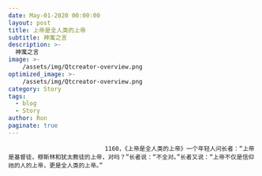 ```yaml
---
date: May-01-2020 00:00:00
layout: post
title: 上帝是全人类的上帝
subtitle: 神寓之言
description: >-
  神寓之言
image: >-
    /assets/img/Qtcreator-overview.png
optimized_image: >-
    /assets/img/Qtcreator-overview.png
category: Story
tags:
  - blog
  - Story
author: Ron
paginate: true
---
```


							　　1160，《上帝是全人类的上帝》一个年轻人问长者：“上帝是基督徒，穆斯林和犹太教徒的上帝，对吗？”长者说：“不全对。”长者又说：“上帝不仅是信仰祂的人的上帝，更是全人类的上帝。”
							
							
						